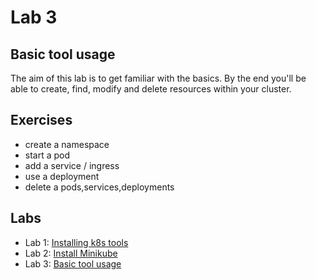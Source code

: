 # Lab 3

## Basic tool usage

The aim of this lab is to get familiar with the basics. By the end you'll be able to create, find, modify and delete resources within your cluster.

## Exercises  

- create a namespace
- start a pod
- add a service / ingress
- use a deployment
- delete a pods,services,deployments

## Labs

- Lab 1: [Installing k8s tools](../labs/00-tools.md)
- Lab 2: [Install Minikube](../labs/01-minikube.md)
- Lab 3: [Basic tool usage](../labs/02-basic-usage.md)
